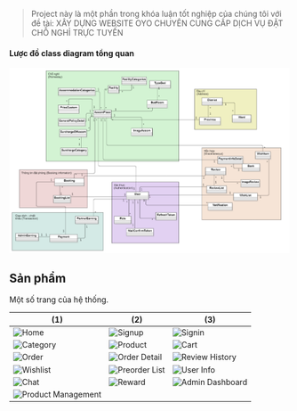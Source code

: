 > Project này là một phần trong khóa luận tốt nghiệp của chúng tôi với đề tài: XÂY DỰNG WEBSITE OYO CHUYÊN CUNG CẤP DỊCH VỤ ĐẶT CHỖ
NGHỈ TRỰC TUYẾN
#### Lược đồ class diagram tổng quan
![Class diagram](ClassDiagram_TongQuan.png)

## Sản phẩm
Một số trang của hệ thống.

| (1)                                                                                                                                                              | (2)                                                                                                                                                             | (3)                                                                                                                                                   |
| ---------------------------------------------------------------------------------------------------------------------------------------------------------------- | --------------------------------------------------------------------------------------------------------------------------------------------------------------- | ----------------------------------------------------------------------------------------------------------------------------------------------------- |
| <img src="https://github.com/user-attachments/assets/117ab743-9f71-43ef-9add-084e560e4c4b" alt="Home" width="200" />                       | <img src="https://gist.github.com/user-attachments/assets/f747cea6-c66f-462c-92bd-bea2f6a0a239" alt="Signup" width="200" />                    | <img src="https://gist.github.com/user-attachments/assets/b1bc8cb8-7016-40ec-ba1b-89f79d063055" alt="Signin" width="200" />          |
| <img src="https://gist.github.com/user-attachments/assets/ffbea442-d528-4832-80ee-daa4a965bb1b" alt="Category" width="200" />                   | <img src="https://gist.github.com/user-attachments/assets/c53605ae-3030-4954-9768-dfc4e5085df0" alt="Product" width="200" />                   | <img src="https://gist.github.com/user-attachments/assets/c65b7613-295f-4ffc-afdb-2b314977e1d9" alt="Cart" width="200" />            |
| <img src="https://gist.github.com/user-attachments/assets/1c78afc5-f40f-4f28-9152-203a9d52cd05" alt="Order" width="200" />                      | <img src="https://gist.github.com/user-attachments/assets/df0a5ace-5dcc-4f59-a98b-9e295d579844" alt="Order Detail" width="200" />              | <img src="https://gist.github.com/user-attachments/assets/88418226-79e9-48c6-848e-a5640cd04602" alt="Review History" width="200" />  |
| <img src="https://gist.github.com/user-attachments/assets/12e166b2-9ca8-426c-98de-99786bcf7949" alt="Wishlist" width="200" />                   | <img src="https://gist.github.com/user-attachments/assets/16b9df7d-d957-470c-939b-4d67df7e42c0" alt="Preorder List" width="200" />             | <img src="https://gist.github.com/user-attachments/assets/aba3100f-089d-4e00-af69-98bd2860043e" alt="User Info" width="200" />       |
| <img src="https://gist.github.com/user-attachments/assets/b3175977-60bc-42be-b07f-fc85a6d70f04" alt="Chat" width="200" />                       | <img src="https://gist.github.com/user-attachments/assets/05926a13-29cd-40a6-8082-0082016d7f21" alt="Reward" width="200" />                    | <img src="https://gist.github.com/user-attachments/assets/fbf588e4-2afc-44ed-99c8-9d64e37c2628" alt="Admin Dashboard" width="200" /> |
| <img src="https://gist.github.com/user-attachments/assets/854ee82a-1b09-4f5c-a663-30144fa409df" alt="Product Management" width="200" />         
